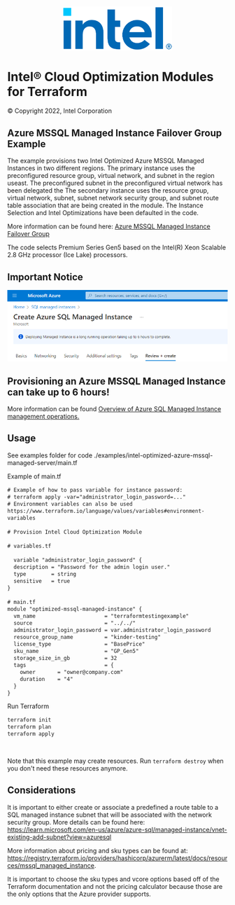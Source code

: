 <p align="center">
  <img src="./images/logo-classicblue-800px.png" alt="Intel Logo" width="250"/>
</p>


# Intel® Cloud Optimization Modules for Terraform

© Copyright 2022, Intel Corporation

## Azure MSSQL Managed Instance Failover Group Example
The example provisions two Intel Optimized Azure MSSQL Managed Instances in two different regions. The primary instance uses the preconfigured resource group, virtual network, and subnet in the region useast. The preconfigured subnet in the preconfigured virtual network has been delegated the The secondary instance uses the resource group, virtual network, subnet, subnet network security group, and subnet route table association that are being created in the module. The Instance Selection and Intel Optimizations have been defaulted in the code.


More information can be found here: [Azure MSSQL Managed Instance Failover Group](<https://registry.terraform.io/providers/hashicorp/azurerm/latest/docs/resources/mssql_managed_instance_failover_group>)

The code selects Premium Series Gen5 based on the Intel(R) Xeon Scalable 2.8 GHz processor (Ice Lake) processors.

## Important Notice
<img src="./images\important_notice_mssql_managed_instance.png?raw=true" alt="Important Notice" width="600"/>

## **Provisioning an Azure MSSQL Managed Instance can take up to 6 hours!**
More information can be found [Overview of Azure SQL Managed Instance management operations.](https://learn.microsoft.com/en-us/azure/azure-sql/managed-instance/management-operations-overview?view=azuresql)

## Usage
See examples folder for code ./examples/intel-optimized-azure-mssql-managed-server/main.tf

Example of main.tf

```hcl
# Example of how to pass variable for instance password:
# terraform apply -var="administrator_login_password=..."
# Environment variables can also be used https://www.terraform.io/language/values/variables#environment-variables

# Provision Intel Cloud Optimization Module

# variables.tf

  variable "administrator_login_password" {
  description = "Password for the admin login user."
  type        = string
  sensitive   = true
}

# main.tf
module "optimized-mssql-managed-instance" {
  vm_name                      = "terraformtestingexample"
  source                       = "../../"
  administrator_login_password = var.administrator_login_password
  resource_group_name          = "kinder-testing"
  license_type                 = "BasePrice"
  sku_name                     = "GP_Gen5"
  storage_size_in_gb           = 32
  tags                         = {
    owner       = "owner@company.com"
    duration    = "4"
  }
}

```

Run Terraform

```hcl
terraform init  
terraform plan
terraform apply



```

Note that this example may create resources. Run `terraform destroy` when you don't need these resources anymore.

## Considerations  

It is important to either create or associate a predefined a route table to a SQL managed instance subnet that will be associated with the network security group. More details can be found here: https://learn.microsoft.com/en-us/azure/azure-sql/managed-instance/vnet-existing-add-subnet?view=azuresql

More information about pricing and sku types can be found at: https://registry.terraform.io/providers/hashicorp/azurerm/latest/docs/resources/mssql_managed_instance.

It is important to choose the sku types and vcore options based off of the Terraform documentation and not the pricing calculator because those are the only options that the Azure provider supports.





